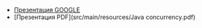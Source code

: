 - [Презентация GOOGLE](https://docs.google.com/presentation/d/e/2PACX-1vS2jasVl1K6DjtdtFZiHgieDy8f11QABHOZ15iXIUuogRyin_V7skF6AiOqvoJfDjGHogzS1Z0APiUf/pub?start=false&loop=false&delayms=60000)
- [Презентация PDF](src/main/resources/Java concurrency.pdf)